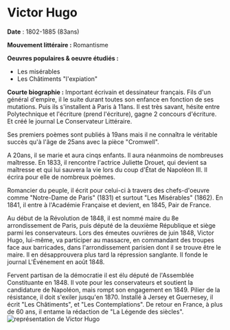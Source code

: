 # Victor Hugo

**Date** : 1802-1885 (83ans)

**Mouvement littéraire :** Romantisme 

**Oeuvres populaires & oeuvre étudiés :**
- Les misérables
- Les Châtiments "l'expiation"

**Courte biographie :**
Important écrivain et dessinateur français.
Fils d'un général d'empire, il le suite durant toutes son enfance en fonction de ses mutations. Puis ils s'installent à Paris à 11ans.  Il est très savant, hésite entre Polytechnique et l'écriture (prend l'écriture), gagne 2 concours d'écriture. Et créé le journal Le Conservateur Littéraire.

Ses premiers poèmes sont publiés à 19ans mais il ne connaîtra le véritable succès qu'à l'âge de  25ans avec la pièce "Cromwell".

A 20ans, il se marie et aura cinqs enfants. Il aura néanmoins de nombreuses maîtresse. En 1833, il rencontre l'actrice Juliette Drouet, qui devient sa maîtresse et qui lui sauvera la vie lors du coup d'État de Napoléon III. Il écrira pour elle de nombreux poèmes.

Romancier du peuple, il écrit pour celui-ci à travers des chefs-d'oeuvre comme "Notre-Dame de Paris" (1831) et surtout "Les Misérables" (1862). En 1841, il entre à l'Académie Française et devient, en 1845, Pair de France.

Au début de la Révolution de 1848, il est nommé maire du 8e arrondissement de Paris, puis député de la deuxième République et siège parmi les conservateurs. Lors des émeutes ouvrières de juin 1848, Victor Hugo, lui-même, va participer au massacre, en commandant des troupes face aux barricades, dans l'arrondissement parisien dont il se trouve être le maire. Il en désapprouvera plus tard la répression sanglante. Il fonde le journal L'Événement en août 1848.

Fervent partisan de la démocratie il est élu député de l'Assemblée Constituante en 1848. Il vote pour les conservateurs et soutient la candidature de Napoléon, mais rompt son engagement en 1849. Pilier de la résistance, il doit s'exiler jusqu'en 1870. Installé à Jersey et Guernesey, il écrit "Les Châtiments", et "Les Contemplations". De retour en France, à plus de 60 ans, il entame la rédaction de "La Légende des siècles".
![représentation de Victor Hugo](https://cdn.images.express.co.uk/img/dynamic/59/590x/secondary/hugo-victor-985690.jpg)

